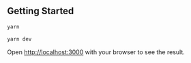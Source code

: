 ## Getting Started

```bash
yarn

yarn dev
```

Open [http://localhost:3000](http://localhost:3000) with your browser to see the result.
